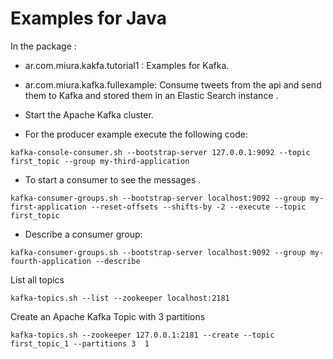 Examples for Java 
=================

In the package :

* ar.com.miura.kakfa.tutorial1 : Examples for Kafka.
* ar.com.miura.kafka.fullexample: Consume tweets from the api and send them to Kafka and stored them in an Elastic Search instance .

* Start the Apache Kafka cluster.

* For the producer example execute the following code:
```
kafka-console-consumer.sh --bootstrap-server 127.0.0.1:9092 --topic first_topic --group my-third-application
```
* To start a consumer to see the messages .
```
kafka-consumer-groups.sh --bootstrap-server localhost:9092 --group my-first-application --reset-offsets --shifts-by -2 --execute --topic first_topic
```
* Describe a consumer group:
```
kafka-consumer-groups.sh --bootstrap-server localhost:9092 --group my-fourth-application --describe
```
List all topics
```
kafka-topics.sh --list --zookeeper localhost:2181
```
Create an Apache Kafka Topic with 3 partitions
```
kafka-topics.sh --zookeeper 127.0.0.1:2181 --create --topic first_topic_1 --partitions 3  1
```